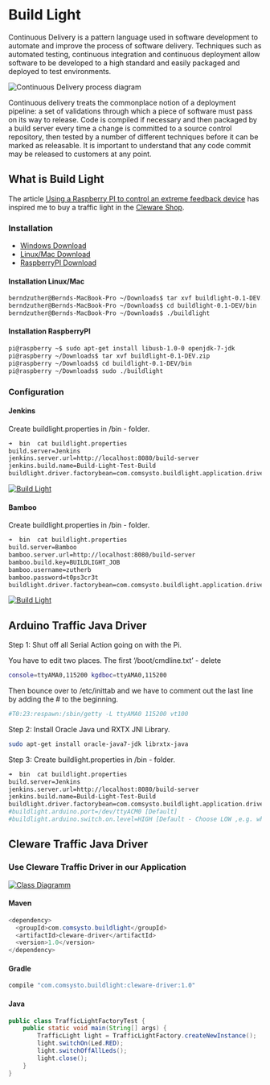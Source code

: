 Build Light
===========

Continuous Delivery is a pattern language used in software development to automate and improve the process of
software delivery. Techniques such as automated testing, continuous integration and continuous deployment allow
software to be developed to a high standard and easily packaged and deployed to test environments.

![Continuous Delivery process diagram](picture/Continuous_Delivery_process_diagram.png)

Continuous delivery treats the commonplace notion of a deployment pipeline: a set of validations through
which a piece of software must pass on its way to release. Code is compiled if necessary and then packaged by a
build server every time a change is committed to a source control repository, then tested by a number of different
techniques before it can be marked as releasable. It is important to understand that any code commit may be released to
customers at any point.

What is Build Light
-------------------

The article [Using a Raspberry PI to control an extreme feedback device](http://blog.codecentric.de/en/2013/07/using-a-raspberry-pi-to-control-an-extreme-feedback-devices/)
has inspired me to buy a traffic light in the [Cleware Shop](http://www.cleware-shop.de/).


### Installation ###

* [Windows Download](http://h1994633.stratoserver.net:9090/job/Build-Light/lastSuccessfulBuild/artifact/app/buildlight/build/distributions/buildlight-1.1.zip)
* [Linux/Mac Download](http://h1994633.stratoserver.net:9090/job/Build-Light/lastSuccessfulBuild/artifact/app/buildlight/build/distributions/buildlight-1.1.tar)
* [RaspberryPI Download](http://h1994633.stratoserver.net:9090/job/Build-Light/lastSuccessfulBuild/artifact/app/buildlight-pi/build/distributions/buildlight-pi-1.1.tar)

#### Installation Linux/Mac ####

```bash
berndzuther@Bernds-MacBook-Pro ~/Downloads$ tar xvf buildlight-0.1-DEV.zip
berndzuther@Bernds-MacBook-Pro ~/Downloads$ cd buildlight-0.1-DEV/bin
berndzuther@Bernds-MacBook-Pro ~/Downloads$ ./buildlight
```

#### Installation RaspberryPI ####

```bash
pi@raspberry ~$ sudo apt-get install libusb-1.0-0 openjdk-7-jdk
pi@raspberry ~/Downloads$ tar xvf buildlight-0.1-DEV.zip
pi@raspberry ~/Downloads$ cd buildlight-0.1-DEV/bin
pi@raspberry ~/Downloads$ sudo ./buildlight
```

### Configuration ###

#### Jenkins ####

Create buildlight.properties in <buildlight directory>/bin - folder.

```bash
➜  bin  cat buildlight.properties
build.server=Jenkins
jenkins.server.url=http://localhost:8080/build-server
jenkins.build.name=Build-Light-Test-Build
buildlight.driver.factorybean=com.comsysto.buildlight.application.driver.ClewareDriverFactoryBean
```

[![Build Light](picture/Build-Light.jpg)](http://youtu.be/ArT32kL_j9g)

#### Bamboo ####

Create buildlight.properties in <buildlight directory>/bin - folder.

```bash
➜  bin  cat buildlight.properties
build.server=Bamboo
bamboo.server.url=http://localhost:8080/build-server
bamboo.build.key=BUILDLIGHT_JOB
bamboo.username=zutherb
bamboo.password=t0ps3cr3t
buildlight.driver.factorybean=com.comsysto.buildlight.application.driver.BlinkStickDriverFactoryBean
```

[![Build Light](picture/Build-Light.jpg)](http://youtu.be/IfQtBqZTjnQ)

Arduino Traffic Java Driver
---------------------------

Step 1: Shut off all Serial Action going on with the Pi.

You have to edit two places.  The first ‘/boot/cmdline.txt’ - delete

```bash
console=ttyAMA0,115200 kgdboc=ttyAMA0,115200
```

Then bounce over to /etc/inittab and we have to comment out the last line by adding the # to the beginning.

```bash
#T0:23:respawn:/sbin/getty -L ttyAMA0 115200 vt100
```

Step 2: Install Oracle Java und RXTX JNI Library.

```bash
sudo apt-get install oracle-java7-jdk librxtx-java
```

Step 3: Create buildlight.properties in <buildlight-pi directory>/bin - folder.

```bash
➜  bin  cat buildlight.properties
build.server=Jenkins
jenkins.server.url=http://localhost:8080/build-server
jenkins.build.name=Build-Light-Test-Build
buildlight.driver.factorybean=com.comsysto.buildlight.application.driver.ArduinoDriverFactoryBean
#buildlight.arduino.port=/dev/ttyACM0 [Default]
#buildlight.arduino.switch.on.level=HIGH [Default - Choose LOW ,e.g. when relays switch on low pegal]

```

Cleware Traffic Java Driver
---------------------------

### Use Cleware Traffic Driver in our Application ###

[![Class Diagramm](picture/classdiagram.png)](picture/classdiagram.png)

#### Maven ####
```java
<dependency>
  <groupId>com.comsysto.buildlight</groupId>
  <artifactId>cleware-driver</artifactId>
  <version>1.0</version>
</dependency>
```
#### Gradle ####
```groovy
compile "com.comsysto.buildlight:cleware-driver:1.0"
```
#### Java ####
```java
public class TrafficLightFactoryTest {
    public static void main(String[] args) {
        TrafficLight light = TrafficLightFactory.createNewInstance();
        light.switchOn(Led.RED);
        light.switchOffAllLeds();
        light.close();
    }
}
```

